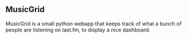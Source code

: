 MusicGrid
---------

MusicGrid is a small python webapp that keeps track of what a bunch of
people are listening on last.fm, to display a nice dashboard.
